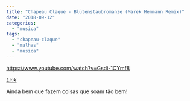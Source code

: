 ```yaml
---
title: "Chapeau Claque - Blütenstaubromanze (Marek Hemmann Remix)"
date: "2018-09-12"
categories: 
  - "musica"
tags: 
  - "chapeau-claque"
  - "malhas"
  - "musica"
---
```


https://www.youtube.com/watch?v=Gsdi-1CYmf8

_[Link](https://www.youtube.com/watch?v=Gsdi-1CYmf8)_

Ainda bem que fazem coisas que soam tão bem!
